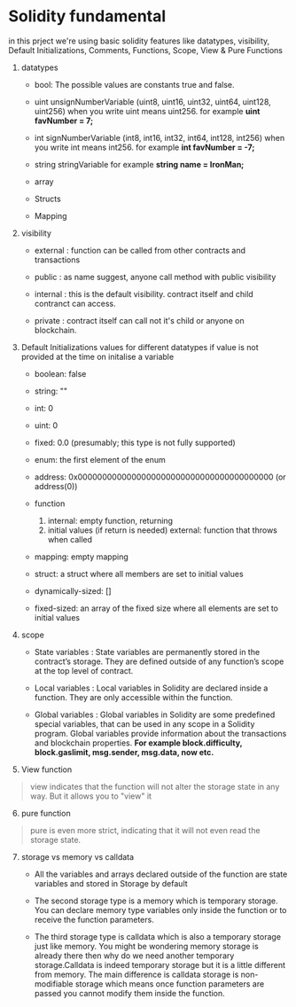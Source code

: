 # Solidity fundamental #

in this prject we're using basic solidity features like datatypes, visibility, Default Initializations, Comments, Functions, Scope, View & Pure Functions

1. datatypes
    
    * bool: The possible values are constants true and false.

    * uint unsignNumberVariable (uint8, uint16, uint32, uint64, uint128, uint256) when you write uint means uint256. for example __uint favNumber = 7;__

    * int signNumberVariable (int8, int16, int32, int64, int128, int256) when you write int means int256. for example __int favNumber = -7;__

    * string stringVariable for example __string name = IronMan;__

    * array

    * Structs 

    * Mapping

2. visibility 
 
   * external : function can be called from other contracts and transactions 

   * public : as name suggest, anyone call method with public visibility

   * internal : this is the default visibility. contract itself and child contranct can access.

   * private : contract itself can call not it's child or anyone on blockchain.

3. Default Initializations values for different datatypes if value is not provided at the time on initalise a variable

    * boolean: false

    * string: ""

    * int: 0

    * uint: 0

    * fixed: 0.0 (presumably; this type is not fully supported)

    * enum: the first element of the enum

    * address: 0x0000000000000000000000000000000000000000 (or address(0))

    * function

        1. internal: empty function, returning
        2. initial values (if return is needed)
    external: function that throws when called

    * mapping: empty mapping

    * struct: a struct where all members are set to initial values

    * dynamically-sized: []
    * fixed-sized: an array of the fixed size where all elements are set to initial values

4. scope

    * State variables : State variables are permanently stored in the contract’s storage. They are defined outside of any function’s scope at the top level of contract.

    * Local variables : Local variables in Solidity are declared inside a function. They are only accessible within the function.

    * Global variables : Global variables in Solidity are some predefined special variables, that can be used in any scope in a Solidity program. Global variables provide information about the transactions and blockchain properties. __For example block.difficulty, block.gaslimit, msg.sender, msg.data, now etc.__

5. View function

> view indicates that the function will not alter the storage state in any way. But it allows you to "view" it

6. pure function

> pure is even more strict, indicating that it will not even read the storage state.

7. storage vs memory vs calldata

    * All the variables and arrays declared outside of the function are state variables and stored in Storage by default

    * The second storage type is a memory which is temporary storage. You can declare memory type variables only inside the function or to receive the function parameters.

    * The third storage type is calldata which is also a temporary storage just like memory. You might be wondering memory storage is already there then why do we need another temporary storage.Calldata is indeed temporary storage but it is a little different from memory. The main difference is calldata storage is non-modifiable storage which means once function parameters are passed you cannot modify them inside the function.




 

